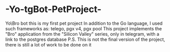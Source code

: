 # -Yo-tgBot-PetProject-
Yo\Bro bot
this is my first pet project
In addition to the Go language, I used such frameworks as: telego, pgx v4, pgx pool
This project implements the "Bro" application from the "Silicon Valley" series, only in telegram, with a link to the postgres database
P.S. This is not the final version of the project, there is still a lot of work to be done on it
